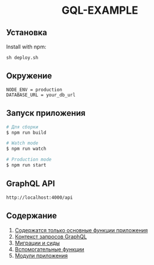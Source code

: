 # <div align="center">GQL-EXAMPLE<div>

## Установка

Install with npm:
```
sh deploy.sh
```

## Окружение
```
NODE_ENV = production
DATABASE_URL = your_db_url
```

## Запуск приложения

```bash
# Для сборки
$ npm run build

# Watch mode
$ npm run watch

# Production mode
$ npm run start
```

## GraphQL API

`http://localhost:4000/api`

## Содержание
1. [Содержатся только основные функции приложения](./src/index.js)
2. [Контекст запросов GraphQL](./src/context.js)
3. [Миграции и сиды](./prisma)
4. [Вспомогательные функции](./src/Helpers)
5. [Модули приложения](./src/Modules/README.md)